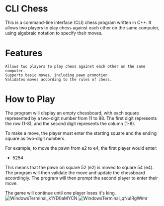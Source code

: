 # CLI Chess

This is a command-line interface (CLI) chess program written in C++. It allows two players to play chess against each other on the same computer, using algebraic notation to specify their moves.
# Features

    Allows two players to play chess against each other on the same computer.
    Supports basic moves, including pawn promotion
    Validates moves according to the rules of chess.

# How to Play

The program will display an empty chessboard, with each square represented by a two-digit number from 11 to 88. The first digit represents the row (1-8), and the second digit represents the column (1-8).

To make a move, the player must enter the starting square and the ending square as two-digit numbers.

For example, to move the pawn from e2 to e4, the first player would enter:

* 5254

This means that the pawn on square 52 (e2) is moved to square 54 (e4). The program will then validate the move and update the chessboard accordingly. The program will then prompt the second player to enter their move.

The game will continue until one player loses it's king.
![WindowsTerminal_k1YD0aMYCN](https://user-images.githubusercontent.com/99805998/227740789-ab4cd5b6-7466-49f4-9520-9d771d07e1ee.png)
![WindowsTerminal_qNuIRgWlmr](https://user-images.githubusercontent.com/99805998/227740817-721cf6a3-d88a-4e7b-876e-23dbcefc312c.png)

